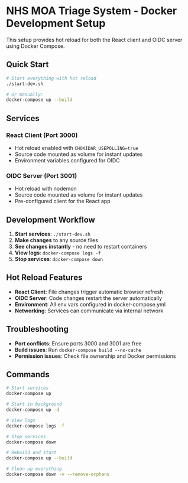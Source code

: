 # NHS MOA Triage System - Docker Development Setup

This setup provides hot reload for both the React client and OIDC server using Docker Compose.

## Quick Start

```bash
# Start everything with hot reload
./start-dev.sh

# Or manually:
docker-compose up --build
```

## Services

### React Client (Port 3000)
- Hot reload enabled with `CHOKIDAR_USEPOLLING=true`
- Source code mounted as volume for instant updates
- Environment variables configured for OIDC

### OIDC Server (Port 3001)
- Hot reload with nodemon
- Source code mounted as volume for instant updates
- Pre-configured client for the React app

## Development Workflow

1. **Start services**: `./start-dev.sh`
2. **Make changes** to any source files
3. **See changes instantly** - no need to restart containers
4. **View logs**: `docker-compose logs -f`
5. **Stop services**: `docker-compose down`

## Hot Reload Features

- **React Client**: File changes trigger automatic browser refresh
- **OIDC Server**: Code changes restart the server automatically
- **Environment**: All env vars configured in docker-compose.yml
- **Networking**: Services can communicate via internal network

## Troubleshooting

- **Port conflicts**: Ensure ports 3000 and 3001 are free
- **Build issues**: Run `docker-compose build --no-cache`
- **Permission issues**: Check file ownership and Docker permissions

## Commands

```bash
# Start services
docker-compose up

# Start in background
docker-compose up -d

# View logs
docker-compose logs -f

# Stop services
docker-compose down

# Rebuild and start
docker-compose up --build

# Clean up everything
docker-compose down -v --remove-orphans
```


